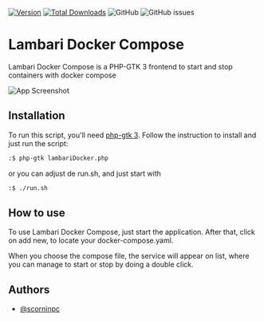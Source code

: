 [![Version](http://poser.pugx.org/scorninpc/lambari-docker/version?style=flat-square)](https://packagist.org/packages/scorninpc/lambari-docker)
[![Total Downloads](http://poser.pugx.org/scorninpc/lambari-docker/downloads?style=flat-square)](https://packagist.org/packages/scorninpc/lambari-docker)
![GitHub](https://img.shields.io/github/license/scorninpc/lambari-docker)
![GitHub issues](https://img.shields.io/github/issues-raw/scorninpc/lambari-docker)

# Lambari Docker Compose

Lambari Docker Compose is a PHP-GTK 3 frontend to start and stop containers with docker compose 

![App Screenshot](https://user-images.githubusercontent.com/2607849/166913575-2203dfad-74ee-479f-b615-2bafb1db90e1.png)



## Installation

To run this script, you'll need [php-gtk 3](https://github.com/scorninpc/php-gtk3/). Follow the instruction to install and just run the script: 

```bash
:$ php-gtk lambariDocker.php
```

or you can adjust de run.sh, and just start with

```bash
:$ ./run.sh
```


## How to use

To use Lambari Docker Compose, just start the application. After that, click on add new, to locate your docker-compose.yaml.

When you choose the compose file, the service will appear on list, where you can manage to start or stop by doing a double click.
## Authors

- [@scorninpc](https://www.github.com/scorninpc)

